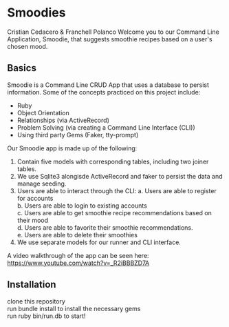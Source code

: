 Smoodies
========================

Cristian Cedacero & Franchell Polanco Welcome you to our Command Line Application, Smoodie, that suggests smoothie recipes based on a user's chosen mood.

## Basics

Smoodie is a Command Line CRUD App that uses a database to persist information. Some of the concepts practiced on this project include:

- Ruby
- Object Orientation
- Relationships (via ActiveRecord)
- Problem Solving (via creating a Command Line Interface (CLI))
- Using third party Gems (Faker, tty-prompt)

Our Smoodie app is made up of the following:

1. Contain five models with corresponding tables, including two joiner tables.
2. We use Sqlite3 alongisde ActiveRecord  and faker to persist the data and manage seeding.
3. Users are able to interact through the CLI:
  a. Users are able to register for accounts   
  b. Users are able to login to existing accounts   
  c. Users are able to get smoothie recipe   recommendations based on their mood  
  d. Users are able to favorite their smoothie recommendations.  
  e. Users are able to delete their smoothies  
4. We use separate models for our runner and CLI interface.  

A video walkthrough of the app can be seen here:  
https://www.youtube.com/watch?v=_R2iBBBZD7A

## Installation
clone this repository  
run bundle install to install the necessary gems  
run ruby bin/run.db to start!  
